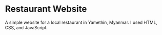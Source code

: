 # Restaurant Website
A simple website for a local restaurant in Yamethin, Myanmar.
I used HTML, CSS, and JavaScript.
